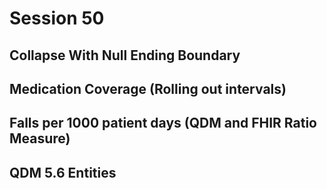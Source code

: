# Session 50

## Collapse With Null Ending Boundary
## Medication Coverage (Rolling out intervals)
## Falls per 1000 patient days (QDM and FHIR Ratio Measure)
## QDM 5.6 Entities
